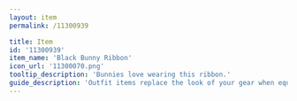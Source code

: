 ```yaml
---
layout: item
permalink: /11300939

title: Item
id: '11300939'
item_name: 'Black Bunny Ribbon'
icon_url: '11300070.png'
tooltip_description: 'Bunnies love wearing this ribbon.'
guide_description: 'Outfit items replace the look of your gear when equipped.'
---
```

